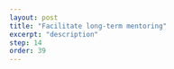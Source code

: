 ```yaml
---
layout: post
title: "Facilitate long-term mentoring"
excerpt: "description"
step: 14
order: 39
---
```



